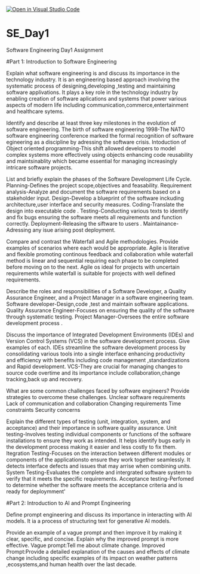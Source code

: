 [![Open in Visual Studio Code](https://classroom.github.com/assets/open-in-vscode-2e0aaae1b6195c2367325f4f02e2d04e9abb55f0b24a779b69b11b9e10269abc.svg)](https://classroom.github.com/online_ide?assignment_repo_id=15575633&assignment_repo_type=AssignmentRepo)
# SE_Day1
Software Engineering Day1 Assignment

#Part 1: Introduction to Software Engineering

Explain what software engineering is and discuss its importance in the technology industry.
It is an engineering based approach involving the systematic process of designing,developing ,testing and maintaining
software applivations.
It plays a key role in the technology industry by enabling creation of software aplications and systems that
power various aspects of modern life including communication,commerce,entertainment and healthcare sytems.

Identify and describe at least three key milestones in the evolution of software engineering.
The birth of software engineering 1998-The NATO software engineering conference marked the formal recognition of 
software egineering as a discipline by adressing the software crisis.
Intoduction of Object oriented programming-This shift allowed developers to model complex systems more effectively
using objects enhancing code reusability and maintsinablity which became essential for managing increasingly intricare software projects.


List and briefly explain the phases of the Software Development Life Cycle.
Planning-Defines the project scope,objectives and feasability.
Requirement analysis-Analyze and document the software requirements based on a stakeholder input.
Design-Develop a blueprint of the software inckuding architecture,user interface and security measures.
Coding-Translate the design into executable code .
Testing-Conducting various texts to identify and fix bugs ensuring the software meets all requirements and function correctly.
Deployment-Releasing the siftware to users .
Maintainance-Adressing any isue arising post deployment.

Compare and contrast the Waterfall and Agile methodologies. Provide examples of scenarios where each would be appropriate.
Agile is literative and flexible promoting continous feedback and collaboration while waterfall method is linear and sequential 
requiring each phase to be completed before moving on to the next.
Agile os ideal for projects with uncertain requirements while waterfall is suitable for projects with well defined requirements.

Describe the roles and responsibilities of a Software Developer, a Quality Assurance Engineer, and a Project Manager in a software engineering team.
Software developer-Design,code ,test and maintain software applications.
Quality Assurance Engineer-Focuses on ensuring the quality of the software through systematic testing.
Project Manager-Oversees the entire software development process .

Discuss the importance of Integrated Development Environments (IDEs) and Version Control Systems (VCS) in the software development process. Give examples of each.
IDEs streamline the software development process by consolidating various tools into a single interface enhancing productivity and efficiency with benefits including code management ,standardizations and Rapid development.
VCS-They are crucial for managing changes to source code overtime and its importance include collaboration,change tracking,back up and recovery.

What are some common challenges faced by software engineers? Provide strategies to overcome these challenges.
Unclear software requirements
Lack of communication and collaboration
Changing requirements
Time constraints
Security concerns

Explain the different types of testing (unit, integration, system, and acceptance) and their importance in software quality assurance.
Unit testing-Involves testing individual components or functions of the software installations to ensure they work as intended.
It helps identify bugs early in the development process making it easier and less costly to fix them.
Itegration Testing-Focuses on the interaction between different modules or components of the applicationsto ensure they work together seamlessly.
It detects interface defects and issues that may arrise when combining units.
System Testing-Evaluates the complete and intergrated software system to verify that it meets the specific requirements.
Acceptance testing-Perfomed to determine whether the software meets the acceptance criteria and is ready for deploymment'

#Part 2: Introduction to AI and Prompt Engineering


Define prompt engineering and discuss its importance in interacting with AI models.
It ia a process of structuring text for generative AI models.

Provide an example of a vague prompt and then improve it by making it clear, specific, and concise. Explain why the improved prompt is more effective.
Vague prompt:Tell me about climate change.
Improved Prompt:Provide a detailed explanation of the causes and effects of climate change including specific examples of its impact on weather 
patterns ,ecosystems,and human health over the last decade.

